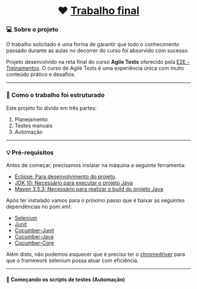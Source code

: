 <h1 align="center">
	❤️ <a href="#"> Trabalho final </a>
</h1>



### 💻 Sobre o projeto

 O trabalho solicitado é uma forma de garantir que todo o conhecimento passado durante as aulas no decorrer do curso foi absorvido com sucesso.

Projeto desenvolvido na reta final do curso **Agile Tests** oferecido pela [E2E - Treinamentos](https://www.e2etreinamentos.com.br/).
O curso de Agile Tests é uma experiência única com muito conteúdo prático e desafios.

---

### 🚀 Como o trabalho foi estruturado

Este projeto foi divido em três partes:
1. Planejamento 
2. Testes manuais 
3. Automação

---

### 💡 Pré-requisitos

Antes de começar, precisamos instalar na máquina a seguinte ferramenta:
- [Eclipse: Para desenvolvimento do projeto](https://www.eclipse.org/downloads/).
- [JDK 10: Necessário para executar o projeto Java](http://www.oracle.com/technetwork/java/javase/downloads/jdk10-downloads-4416644.html)
- [Maven 3.5.3: Necessário para realizar o build do projeto Java](http://mirror.nbtelecom.com.br/apache/maven/maven-3/3.5.3/binaries/apache-maven-3.5.3-bin.zip)

Após ter instalado vamos para o próximo passo que é baixar as seguintes dependências no pom.xml:
- [Selenium](https://mvnrepository.com/artifact/org.seleniumhq.selenium/selenium-java)
- [Junit](https://mvnrepository.com/artifact/junit/junit)
- [Cucumber-Junit](https://mvnrepository.com/artifact/info.cukes/cucumber-junit)
- [Cucumber-Java](https://mvnrepository.com/artifact/info.cukes/cucumber-java)
- [Cucumber-Core](https://mvnrepository.com/artifact/info.cukes/cucumber-core)

Além disto, não podemos esquecer que é preciso ter o [chromedriver](https://chromedriver.chromium.org/downloads) para que 
o framework selenium possa atuar com eficiência.

---

#### 🎲 Começando os scripts de testes (Automação)

